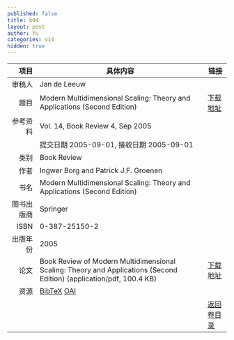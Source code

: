 ```yaml
---
published: false
title: b04
layout: post
author: Yu
categories: v14
hidden: true
---
```


| 项目 | 具体内容 | 链接 |
|---:|---|---|
| 审稿人 | Jan de Leeuw| |
| 题目 |Modern Multidimensional Scaling: Theory and Applications (Second Edition) | [下载地址](http://www.jstatsoft.org/v14/b04/paper) |
| 参考资料 |Vol. 14, Book Review 4, Sep 2005 | |
| | 提交日期 2005-09-01, 接收日期 2005-09-01| | 
| 类别 | Book Review| |
| 作者 | Ingwer Borg and Patrick J.F. Groenen| |
| 书名| Modern Multidimensional Scaling: Theory and Applications (Second Edition)| |
| 图书出版商 | Springer| |
| ISBN | 0-387-25150-2| |
| 出版年份 | 2005| |
| 论文 | Book Review of Modern Multidimensional Scaling: Theory and Applications (Second Edition)  (application/pdf, 100.4 KB)| [下载地址](http://www.jstatsoft.org/v14/b04/paper) |
| 资源 | [BibTeX](http://www.jstatsoft.org/v14/b04/bibtex) [OAI](http://www.jstatsoft.org/oai?verb=GetRecord&identifier=oai.jstatsoft/v14/b04&prefix=oai_dc)| |
| |  | [返回卷目录]({{site.baseurl}}/volume/v14.html) |